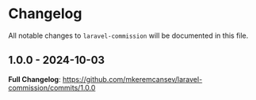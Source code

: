 # Changelog

All notable changes to `laravel-commission` will be documented in this file.

## 1.0.0 - 2024-10-03

**Full Changelog**: https://github.com/mkeremcansev/laravel-commission/commits/1.0.0
